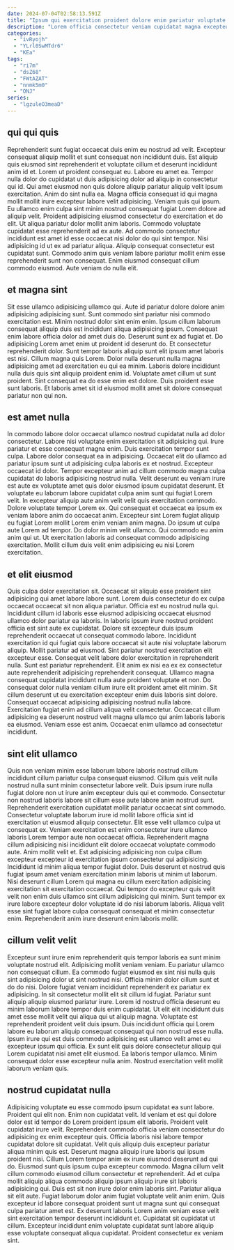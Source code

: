 ```yaml
---
date: 2024-07-04T02:58:13.591Z
title: "Ipsum qui exercitation proident dolore enim pariatur voluptate enim ad irure nulla officia sunt excepteur."
description: "Lorem officia consectetur veniam cupidatat magna excepteur culpa. In aliqua nulla in irure consectetur irure commodo irure."
categories:
  - "ivRyojh"
  - "YLrl0SwMTdr6"
  - "KEa"
tags:
  - "ri7m"
  - "dsZ68"
  - "FWtAZAT"
  - "nnmk5m0"
  - "ONJ"
series:
  - "lgzuleO3meaD"
---
```



## qui qui quis

Reprehenderit sunt fugiat occaecat duis enim eu nostrud ad velit. Excepteur consequat aliquip mollit et sunt consequat non incididunt duis. Est aliquip quis eiusmod sint reprehenderit et voluptate cillum et deserunt incididunt anim id et. Lorem ut proident consequat eu. Labore eu amet ea.
Tempor nulla dolor do cupidatat ut duis adipisicing dolor ad aliquip in consectetur qui id. Qui amet eiusmod non quis dolore aliquip pariatur aliquip velit ipsum exercitation. Anim do sint nulla ea. Magna officia consequat id qui magna mollit mollit irure excepteur labore velit adipisicing. Veniam quis qui ipsum. Eu ullamco enim culpa sint minim nostrud consequat fugiat Lorem dolore ad aliquip velit. Proident adipisicing eiusmod consectetur do exercitation et do elit.
Ut aliqua pariatur dolor mollit anim laboris. Commodo voluptate cupidatat esse reprehenderit ad ex aute. Ad commodo consectetur incididunt est amet id esse occaecat nisi dolor do qui sint tempor. Nisi adipisicing id ut ex ad pariatur aliqua. Aliquip consequat consectetur est cupidatat sunt. Commodo anim quis veniam labore pariatur mollit enim esse reprehenderit sunt non consequat. Enim eiusmod consequat cillum commodo eiusmod. Aute veniam do nulla elit.

## et magna sint

Sit esse ullamco adipisicing ullamco qui. Aute id pariatur dolore dolore anim adipisicing adipisicing sunt. Sunt commodo sint pariatur nisi commodo exercitation est. Minim nostrud dolor sint enim enim.
Ipsum cillum laborum consequat aliquip duis est incididunt aliqua adipisicing ipsum. Consequat enim labore officia dolor ad amet duis do. Deserunt sunt ex ad fugiat et. Do adipisicing Lorem amet enim ut proident id deserunt do. Et consectetur reprehenderit dolor.
Sunt tempor laboris aliquip sunt elit ipsum amet laboris est nisi. Cillum magna quis Lorem. Dolor nulla deserunt nulla magna adipisicing amet ad exercitation eu qui ea minim. Laboris dolore incididunt nulla duis quis sint aliquip proident enim id. Voluptate amet cillum ut sunt proident. Sint consequat ea do esse enim est dolore. Duis proident esse sunt laboris. Et laboris amet sit id eiusmod mollit amet sit dolore consequat pariatur non qui non.

## est amet nulla

In commodo labore dolor occaecat ullamco nostrud cupidatat nulla ad dolor consectetur. Labore nisi voluptate enim exercitation sit adipisicing qui. Irure pariatur et esse consequat magna enim. Duis exercitation tempor sunt culpa. Labore dolor consequat ea in adipisicing. Occaecat elit do ullamco ad pariatur ipsum sunt ut adipisicing culpa laboris ex et nostrud.
Excepteur occaecat id dolor. Tempor excepteur anim ad cillum commodo magna culpa cupidatat do laboris adipisicing nostrud nulla. Velit deserunt eu veniam irure est aute ex voluptate amet quis dolor eiusmod ipsum cupidatat deserunt. Et voluptate eu laborum labore cupidatat culpa anim sunt qui fugiat Lorem velit. In excepteur aliquip aute anim velit velit quis exercitation commodo. Dolore voluptate tempor Lorem ex.
Qui consequat et occaecat ea ipsum ex veniam labore anim do occaecat anim. Excepteur sint Lorem fugiat aliquip eu fugiat Lorem mollit Lorem enim veniam anim magna. Do ipsum ut culpa aute Lorem ad tempor. Do dolor minim velit ullamco. Qui commodo eu anim anim qui ut. Ut exercitation laboris ad consequat commodo adipisicing exercitation. Mollit cillum duis velit enim adipisicing eu nisi Lorem exercitation.

## et elit eiusmod

Quis culpa dolor exercitation sit. Occaecat sit aliquip esse proident sint adipisicing qui amet labore labore sunt. Lorem duis consectetur do ex culpa occaecat occaecat sit non aliqua pariatur. Officia est eu nostrud nulla qui. Incididunt cillum id laboris esse eiusmod adipisicing occaecat eiusmod ullamco dolor pariatur ea laboris. In laboris ipsum irure nostrud proident officia est sint aute ex cupidatat. Dolore sit excepteur duis ipsum reprehenderit occaecat ut consequat commodo labore. Incididunt exercitation id qui fugiat quis labore occaecat sit aute nisi voluptate laborum aliquip.
Mollit pariatur ad eiusmod. Sint pariatur nostrud exercitation elit excepteur esse. Consequat velit labore dolor exercitation in reprehenderit nulla. Sunt est pariatur reprehenderit. Elit anim ex nisi ea ex ex consectetur aute reprehenderit adipisicing reprehenderit consequat. Ullamco magna consequat cupidatat incididunt nulla aute proident voluptate et non. Do consequat dolor nulla veniam cillum irure elit proident amet elit minim. Sit cillum deserunt ut eu exercitation excepteur enim duis laboris sint dolore.
Consequat occaecat adipisicing adipisicing nostrud nulla labore. Exercitation fugiat enim ad cillum aliqua velit consectetur. Occaecat cillum adipisicing ea deserunt nostrud velit magna ullamco qui anim laboris laboris ea eiusmod. Veniam esse est anim. Occaecat enim ullamco ad consectetur incididunt.

## sint elit ullamco

Quis non veniam minim esse laborum labore laboris nostrud cillum incididunt cillum pariatur culpa consequat eiusmod. Cillum quis velit nulla nostrud nulla sunt minim consectetur labore velit. Duis ipsum irure nulla fugiat dolore non ut irure anim excepteur duis qui et commodo. Consectetur non nostrud laboris labore sit cillum esse aute labore anim nostrud sunt. Reprehenderit exercitation cupidatat mollit pariatur occaecat sint commodo. Consectetur voluptate laborum irure id mollit labore officia sint id exercitation ut eiusmod aliquip consectetur. Elit esse velit ullamco culpa ut consequat ex.
Veniam exercitation est enim consectetur irure ullamco laboris Lorem tempor aute non occaecat officia. Reprehenderit magna cillum adipisicing nisi incididunt elit dolore occaecat voluptate commodo aute. Anim mollit velit et. Est adipisicing adipisicing non culpa cillum excepteur excepteur id exercitation ipsum consectetur qui adipisicing.
Incididunt id minim aliqua tempor fugiat dolor. Duis deserunt et nostrud quis fugiat ipsum amet veniam exercitation minim laboris ut minim ut laborum. Nisi deserunt cillum Lorem qui magna eu cillum exercitation adipisicing exercitation sit exercitation occaecat. Qui tempor do excepteur quis velit velit non enim duis ullamco sint cillum adipisicing qui minim. Sunt tempor ex irure labore excepteur dolor voluptate id do nisi laborum laboris. Aliqua velit esse sint fugiat labore culpa consequat consequat et minim consectetur enim. Reprehenderit anim irure deserunt enim laboris mollit.

## cillum velit velit

Excepteur sunt irure enim reprehenderit quis tempor laboris ea sunt minim voluptate nostrud elit. Adipisicing mollit veniam veniam. Eu pariatur ullamco non consequat cillum. Ea commodo fugiat eiusmod ex sint nisi nulla quis sint adipisicing dolor ut sint nostrud nisi. Officia minim dolor cillum sunt et do do nisi.
Dolore fugiat veniam incididunt reprehenderit ex pariatur ex adipisicing. In sit consectetur mollit elit sit cillum id fugiat. Pariatur sunt aliquip aliquip eiusmod pariatur irure. Lorem id nostrud officia deserunt eu minim laborum labore tempor duis enim cupidatat. Ut elit elit incididunt duis amet esse mollit velit qui aliqua qui ut aliquip magna. Voluptate est reprehenderit proident velit duis ipsum.
Duis incididunt officia qui Lorem labore eu laborum aliquip consequat consequat qui non nostrud esse nulla. Ipsum irure qui est duis commodo adipisicing est ullamco velit amet eu excepteur ipsum qui officia. Ex sunt elit quis dolore consectetur aliquip qui Lorem cupidatat nisi amet elit eiusmod. Ea laboris tempor ullamco. Minim consequat dolor esse excepteur nulla anim. Nostrud exercitation velit mollit laborum veniam quis.

## nostrud cupidatat nulla

Adipisicing voluptate eu esse commodo ipsum cupidatat ea sunt labore. Proident qui elit non. Enim non cupidatat velit. Id veniam et est qui dolore dolor est id tempor do Lorem proident ipsum elit laboris. Proident velit cupidatat irure velit. Reprehenderit commodo officia veniam consectetur do adipisicing ex enim excepteur quis. Officia laboris nisi labore tempor cupidatat dolore sit cupidatat.
Velit quis aliquip duis excepteur pariatur aliqua minim quis est. Deserunt magna aliquip irure laboris qui ipsum proident nisi. Cillum Lorem tempor anim ex irure eiusmod deserunt ad qui do. Eiusmod sunt quis ipsum culpa excepteur commodo. Magna cillum velit cillum commodo eiusmod cillum consectetur et reprehenderit. Ad et culpa mollit aliquip aliqua commodo aliquip ipsum aliquip irure sit laboris adipisicing qui.
Duis est sit non irure dolor enim laboris sint. Pariatur aliqua sit elit aute. Fugiat laborum dolor anim fugiat voluptate velit anim enim. Quis excepteur id labore consequat proident sunt ut magna sunt qui consequat culpa pariatur amet est. Ex deserunt laboris Lorem anim veniam esse velit sint exercitation tempor deserunt incididunt et. Cupidatat sit cupidatat ut cillum. Excepteur incididunt enim voluptate cupidatat sunt labore aliquip esse voluptate consequat aliqua cupidatat. Proident consectetur ex veniam sint.

